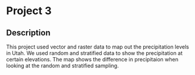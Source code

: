 # Project 3
## Description
This project used vector and raster data to map out the precipitation levels in Utah. We used random and stratified data to show the precipitation at certain elevations. The map shows the difference in precipitaion when looking at the random and stratified sampling.


